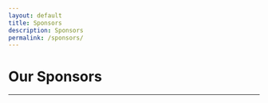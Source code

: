 ```yaml
---
layout: default
title: Sponsors
description: Sponsors
permalink: /sponsors/
---
```

# Our Sponsors
---

